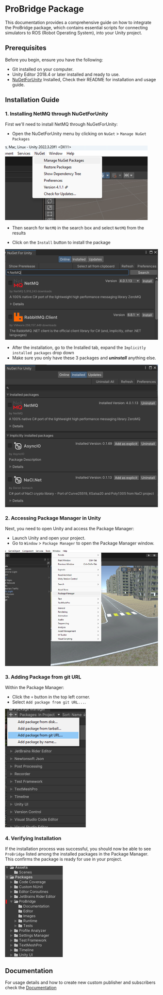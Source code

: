 # ProBridge Package

This documentation provides a comprehensive guide on how to integrate the ProBridge package, which contains essential scripts for connecting simulators to ROS (Robot Operating System), into your Unity project.

## Prerequisites

Before you begin, ensure you have the following:

- Git installed on your computer.
- Unity Editor 2018.4 or later installed and ready to use.
- [NuGetForUnity](https://github.com/GlitchEnzo/NuGetForUnity) Installed, Check their README for installation and usage guide.

## Installation Guide

### 1. Installing NetMQ through NuGetForUnity

First we'll need to install NetMQ through NuGetForUnity:

- Open the NuGetForUnity menu by clicking on  `NuGet` > `Manage NuGet Packages`

![NuGetMenu](/Images/NFU%20menu.png)

- Then search for `NetMQ` in the search box and select `NetMQ` from the results

- Click on the `Install` button to install the package

![NuGetSearch](/Images/NFU%20search.png)

- After the installation, go to the Installed tab, expand the `Implicitly installed packages` drop down
- Make sure you only have these 3 packages and **_uninstall_** anything else.

![NugetInstalled](/Images/NFU%20installed.png)

### 2. Accessing Package Manager in Unity

Next, you need to open Unity and access the Package Manager:

- Launch Unity and open your project.
- Go to `Window` > `Package Manager` to open the Package Manager window.

![Package Manager Guide](Images/pm.png "Guide to Access Package Manager in Unity")

### 3. Adding Package from git URL

Within the Package Manager:

- Click the `+` button in the top left corner.
- Select `Add package from git URL...`.

![Package Manager Add](Images/pm_add.png "Add package from git URL")

### 4. Verifying Installation

If the installation process was successful, you should now be able to see `ProBridge` listed among the installed packages in the Package Manager. This confirms the package is ready for use in your project.

![Package Folder](Images/packages_folder.png "Navigating to the ProBridge Package")


## Documentation

For usage details and how to create new custom publisher and subscribers check the [Documentation](/Documentation/probridge.md)